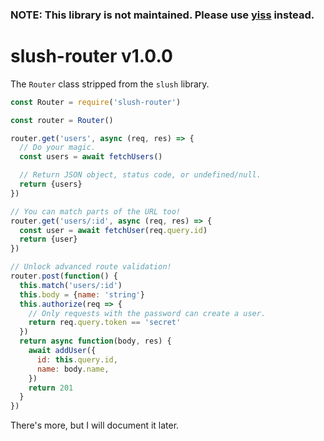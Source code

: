 ### NOTE: This library is not maintained. Please use [yiss](https://npmjs.org/package/yiss) instead.

# slush-router v1.0.0 

The `Router` class stripped from the `slush` library.

```js
const Router = require('slush-router')

const router = Router()

router.get('users', async (req, res) => {
  // Do your magic.
  const users = await fetchUsers()

  // Return JSON object, status code, or undefined/null.
  return {users}
})

// You can match parts of the URL too!
router.get('users/:id', async (req, res) => {
  const user = await fetchUser(req.query.id)
  return {user}
})

// Unlock advanced route validation!
router.post(function() {
  this.match('users/:id')
  this.body = {name: 'string'}
  this.authorize(req => {
    // Only requests with the password can create a user.
    return req.query.token == 'secret'
  })
  return async function(body, res) {
    await addUser({
      id: this.query.id,
      name: body.name,
    })
    return 201
  }
})
```

There's more, but I will document it later.

